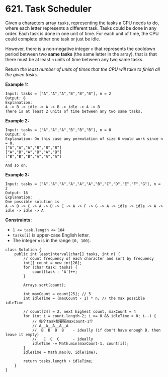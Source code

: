 # 621. Task Scheduler

Given a characters array `tasks`, representing the tasks a CPU needs to do, where each letter represents a different task. Tasks could be done in any order. Each task is done in one unit of time. For each unit of time, the CPU could complete either one task or just be idle.

However, there is a non-negative integer `n` that represents the cooldown period between two **same tasks** (the same letter in the array), that is that there must be at least `n` units of time between any two same tasks.

Return _the least number of units of times that the CPU will take to finish all the given tasks_.

**Example 1:**

```
Input: tasks = ["A","A","A","B","B","B"], n = 2
Output: 8
Explanation: 
A -> B -> idle -> A -> B -> idle -> A -> B
There is at least 2 units of time between any two same tasks.
```

**Example 2:**

```
Input: tasks = ["A","A","A","B","B","B"], n = 0
Output: 6
Explanation: On this case any permutation of size 6 would work since n = 0.
["A","A","A","B","B","B"]
["A","B","A","B","A","B"]
["B","B","B","A","A","A"]
...
And so on.
```

**Example 3:**

```
Input: tasks = ["A","A","A","A","A","A","B","C","D","E","F","G"], n = 2
Output: 16
Explanation: 
One possible solution is
A -> B -> C -> A -> D -> E -> A -> F -> G -> A -> idle -> idle -> A -> idle -> idle -> A
```

**Constraints:**

* `1 <= task.length <= 104`
* `tasks[i]` is upper-case English letter.
* The integer `n` is in the range `[0, 100]`.

```
class Solution {
    public int leastInterval(char[] tasks, int n) {
        // count frequency of each character and sort by frequency
        int[] count = new int[26];
        for (char task: tasks) {
            count[task - 'A']++;
        }

        Arrays.sort(count);
        
        int maxCount = count[25]; // 5
        int idleTime = (maxCount - 1) * n; // the max possible idleTime
        
        // count[24] = 2, next highest count, maxCount = 4
        for (int i = count.length-2; i >= 0 && idleTime > 0; i--) {
            // 每个task都要隔maxCount-1个
            // A__A__A__A__A
            //  B  B  B  B    - ideally (if don't have enough B, then leave it empty)
            //   C  C  C      - ideally 
            idleTime -= Math.min(maxCount-1, count[i]);
        }
        idleTime = Math.max(0, idleTime);
        
        return tasks.length + idleTime;
    }
}
```
